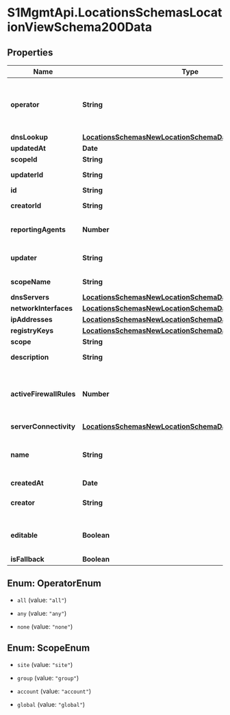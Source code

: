 # S1MgmtApi.LocationsSchemasLocationViewSchema200Data

## Properties
Name | Type | Description | Notes
------------ | ------------- | ------------- | -------------
**operator** | **String** | Logical operator to apply between the set of identifiers | 
**dnsLookup** | [**LocationsSchemasNewLocationSchemaDataDnsLookup**](LocationsSchemasNewLocationSchemaDataDnsLookup.md) |  | [optional] 
**updatedAt** | **Date** | Updated at | [optional] 
**scopeId** | **String** | Scope id | [optional] 
**updaterId** | **String** | Location updater | [optional] 
**id** | **String** | Id | [optional] 
**creatorId** | **String** | Location creator ID | [optional] 
**reportingAgents** | **Number** | Number of agents in the location | [optional] 
**updater** | **String** | Location updater name | [optional] 
**scopeName** | **String** | Scope name | [optional] 
**dnsServers** | [**LocationsSchemasNewLocationSchemaDataDnsServers**](LocationsSchemasNewLocationSchemaDataDnsServers.md) |  | [optional] 
**networkInterfaces** | [**LocationsSchemasNewLocationSchemaDataNetworkInterfaces**](LocationsSchemasNewLocationSchemaDataNetworkInterfaces.md) |  | [optional] 
**ipAddresses** | [**LocationsSchemasNewLocationSchemaDataIpAddresses**](LocationsSchemasNewLocationSchemaDataIpAddresses.md) |  | [optional] 
**registryKeys** | [**LocationsSchemasNewLocationSchemaDataRegistryKeys**](LocationsSchemasNewLocationSchemaDataRegistryKeys.md) |  | [optional] 
**scope** | **String** | Scope | [optional] 
**description** | **String** | Location description | [optional] 
**activeFirewallRules** | **Number** | Number of active firewall rules defined in the location | [optional] 
**serverConnectivity** | [**LocationsSchemasNewLocationSchemaDataServerConnectivity**](LocationsSchemasNewLocationSchemaDataServerConnectivity.md) |  | [optional] 
**name** | **String** | Location name (should be unique per scope) | 
**createdAt** | **Date** | Created at | [optional] 
**creator** | **String** | Location creator name | [optional] 
**editable** | **Boolean** | Is location editable in current scope | [optional] 
**isFallback** | **Boolean** | Is fallback | [optional] 


<a name="OperatorEnum"></a>
## Enum: OperatorEnum


* `all` (value: `"all"`)

* `any` (value: `"any"`)

* `none` (value: `"none"`)




<a name="ScopeEnum"></a>
## Enum: ScopeEnum


* `site` (value: `"site"`)

* `group` (value: `"group"`)

* `account` (value: `"account"`)

* `global` (value: `"global"`)




